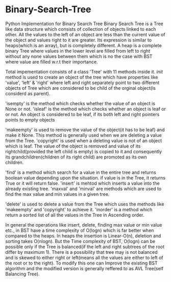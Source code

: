 # Binary-Search-Tree
Python Implementation for Binary Search Tree
Binary Search Tree is a Tree like data structure which consists of collection of objects linked to each other. All the values to the left of an object are less than the current value of the object and values right to it are greater. Its expression is similar to heaps(which is an array), but is completely different. A heap is a complete binary Tree where values in the lower level are filled from left to right without any none values between them which is no the case with BST where value are filled w.r.t their importance.

Total impementation consists of a class 'Tree' with 11 methods inside it.
_init_ method is used to create an object of the tree which have properties like 'value', 'left' & 'right'
where left and right separately point to two different objects of Tree which are considered to be child of the orginal object(is considerd as parent).

'isempty' is the method which checks whether the value of an object is None or not.
'isleaf' is the method which checks whether an object is leaf or or not.
An object is considered to be leaf, if its both left and right pointers points to empty objects

'makeempty' is used to remove the value of the object(it has to be leaf) and make it None. This method is generally used when we are deleting a value from the Tree.
'copyright' is used when a deleting value is not of an object which is leaf. The value of the object is removed and value of its rightchild(provided the left child is empty) is copied to it and consequently its grandchildren(children of its right child) are promoted as its own children.

'find' is a method which search for a value in the entire tree and returns boolean value depending upon the situation. if value is in the Tree, it returns True or it will return false. 
'insert' is mehtod which inserts a value into the already existing tree.
'maxval' and 'minval' are methods which are used to find the max value and min values in a given tree.

'delete' is used to delete a value from the Tree which uses the methods like 'makeempty' and 'copyright' to achieve it.
'inorder' is a method which return a sorted list of all the values in the Tree in Ascending order.

In general the operations like insert, delete, finding max value or min value etc., in BST have a time complexity of O(logn) which is far better when compared to the heaps. In heaps the insertion is Linear-O(n), deletion and sorting takes O(nlogn). But the Time complexity of BST, O(logn) can be possible only if the Tree is balanced(if the left and right subtrees of the root differ by maximum 1). 
There is a possibility that tree may is not balanced and is skewed to either right or left(means all the values are either to left of the root or to the right).
To modify this one can Improve the existing BST algorithm and the modified version is generally reffered to as AVL Tree(self Balancing Tree).
